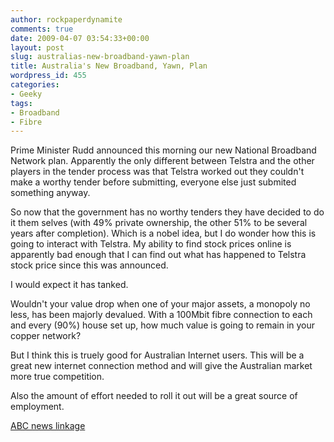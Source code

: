 ```yaml
---
author: rockpaperdynamite
comments: true
date: 2009-04-07 03:54:33+00:00
layout: post
slug: australias-new-broadband-yawn-plan
title: Australia's New Broadband, Yawn, Plan
wordpress_id: 455
categories:
- Geeky
tags:
- Broadband
- Fibre
---
```


Prime Minister Rudd announced this morning our new National Broadband Network plan. Apparently the only different between Telstra and the other players in the tender process was that Telstra worked out they couldn't make a worthy tender before submitting, everyone else just submited something anyway.




So now that the government has no worthy tenders they have decided to do it them selves (with 49% private ownership, the other 51% to be several years after completion). Which is a nobel idea, but I do wonder how this is going to interact with Telstra. My ability to find stock prices online is apparently bad enough that I can find out what has happened to Telstra stock price since this was announced.




I would expect it has tanked.

<!-- more -->


Wouldn't your value drop when one of your major assets, a monopoly no less, has been majorly devalued. With a 100Mbit fibre connection to each and every (90%) house set up, how much value is going to remain in your copper network?




But I think this is truely good for Australian Internet users. This will be a great new internet connection method and will give the Australian market more true competition.




Also the amount of effort needed to roll it out will be a great source of employment.




[ABC news linkage](http://www.abc.net.au/news/stories/2009/04/07/2536726.htm)



